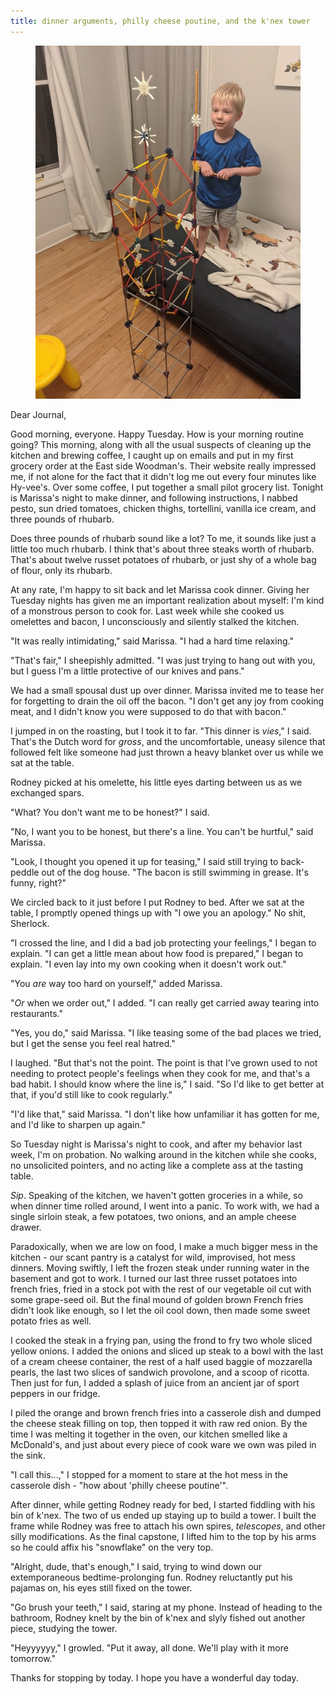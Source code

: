```yaml
---
title: dinner arguments, philly cheese poutine, and the k'nex tower
---
```


<figure>
  <a href="/images/banners/2020-08-04.jpg">
    <img alt="banner" src="/images/banners/2020-08-04.jpg"/>
  </a>
</figure>

Dear Journal,

Good morning, everyone.  Happy Tuesday.  How is your morning routine
going?  This morning, along with all the usual suspects of cleaning up
the kitchen and brewing coffee, I caught up on emails and put in my
first grocery order at the East side Woodman's.  Their website really
impressed me, if not alone for the fact that it didn't log me out
every four minutes like Hy-vee's.  Over some coffee, I put together a
small pilot grocery list.  Tonight is Marissa's night to make dinner,
and following instructions, I nabbed pesto, sun dried tomatoes,
chicken thighs, tortellini, vanilla ice cream, and three pounds of
rhubarb.

Does three pounds of rhubarb sound like a lot?  To me, it sounds like
just a little too much rhubarb.  I think that's about three steaks
worth of rhubarb.  That's about twelve russet potatoes of rhubarb, or
just shy of a whole bag of flour, only its rhubarb.

At any rate, I'm happy to sit back and let Marissa cook dinner.
Giving her Tuesday nights has given me an important realization about
myself: I'm kind of a monstrous person to cook for.  Last week while
she cooked us omelettes and bacon, I unconsciously and silently
stalked the kitchen.

"It was really intimidating," said Marissa.  "I had a hard time
relaxing."

"That's fair," I sheepishly admitted.  "I was just trying to hang out
with you, but I guess I'm a little protective of our knives and pans."

We had a small spousal dust up over dinner.  Marissa invited me to
tease her for forgetting to drain the oil off the bacon.  "I don't get
any joy from cooking meat, and I didn't know you were supposed to do
that with bacon."

I jumped in on the roasting, but I took it to far.  "This dinner is
_vies_," I said.  That's the Dutch word for _gross_, and the
uncomfortable, uneasy silence that followed felt like someone had just
thrown a heavy blanket over us while we sat at the table.

Rodney picked at his omelette, his little eyes darting between us as
we exchanged spars.

"What?  You don't want me to be honest?" I said.

"No, I want you to be honest, but there's a line.  You can't be
hurtful," said Marissa.

"Look, I thought you opened it up for teasing," I said still trying to
back-peddle out of the dog house.  "The bacon is still swimming in
grease.  It's funny, right?"

We circled back to it just before I put Rodney to bed.  After we sat
at the table, I promptly opened things up with "I owe you an apology."
No shit, Sherlock.

"I crossed the line, and I did a bad job protecting your feelings," I
began to explain.  "I can get a little mean about how food is
prepared," I began to explain.  "I even lay into my own cooking when
it doesn't work out."

"You _are_ way too hard on yourself," added Marissa.

"_Or_ when we order out," I added.  "I can really get carried away
tearing into restaurants."

"Yes, you do," said Marissa.  "I like teasing some of the bad places
we tried, but I get the sense you feel real hatred."

I laughed.  "But that's not the point.  The point is that I've grown
used to not needing to protect people's feelings when they cook for
me, and that's a bad habit.  I should know where the line is," I said.
"So I'd like to get better at that, if you'd still like to cook
regularly."

"I'd like that," said Marissa.  "I don't like how unfamiliar it has
gotten for me, and I'd like to sharpen up again."

So Tuesday night is Marissa's night to cook, and after my behavior
last week, I'm on probation.  No walking around in the kitchen while
she cooks, no unsolicited pointers, and no acting like a complete ass
at the tasting table.

_Sip_.  Speaking of the kitchen, we haven't gotten groceries in a
while, so when dinner time rolled around, I went into a panic.  To
work with, we had a single sirloin steak, a few potatoes, two onions,
and an ample cheese drawer.

Paradoxically, when we are low on food, I make a much bigger mess in
the kitchen - our scant pantry is a catalyst for wild, improvised, hot
mess dinners.  Moving swiftly, I left the frozen steak under running
water in the basement and got to work.  I turned our last three russet
potatoes into french fries, fried in a stock pot with the rest of our
vegetable oil cut with some grape-seed oil.  But the final mound of
golden brown French fries didn't look like enough, so I let the oil
cool down, then made some sweet potato fries as well.

I cooked the steak in a frying pan, using the frond to fry two whole
sliced yellow onions.  I added the onions and sliced up steak to a
bowl with the last of a cream cheese container, the rest of a half
used baggie of mozzarella pearls, the last two slices of sandwich
provolone, and a scoop of ricotta.  Then just for fun, I added a
splash of juice from an ancient jar of sport peppers in our fridge.

I piled the orange and brown french fries into a casserole dish and
dumped the cheese steak filling on top, then topped it with raw red
onion.  By the time I was melting it together in the oven, our kitchen
smelled like a McDonald's, and just about every piece of cook ware we
own was piled in the sink.

"I call this...," I stopped for a moment to stare at the hot mess in
the casserole dish - "how about 'philly cheese poutine'".

After dinner, while getting Rodney ready for bed, I started fiddling
with his bin of k'nex.  The two of us ended up staying up to build a
tower.  I built the frame while Rodney was free to attach his own
spires, _telescopes_, and other silly modifications.  As the final
capstone, I lifted him to the top by his arms so he could affix his
"snowflake" on the very top.

"Alright, dude, that's enough," I said, trying to wind down our
extemporaneous bedtime-prolonging fun.  Rodney reluctantly put his
pajamas on, his eyes still fixed on the tower.

"Go brush your teeth," I said, staring at my phone.  Instead of
heading to the bathroom, Rodney knelt by the bin of k'nex and slyly
fished out another piece, studying the tower.

"Heyyyyyy," I growled.  "Put it away, all done.  We'll play with it
more tomorrow."

Thanks for stopping by today.  I hope you have a wonderful day today.
